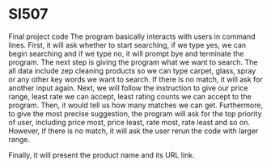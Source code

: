 # SI507
Final project code 
The program basically interacts with users in command lines.
First, it will ask whether to start searching, if we type yes, we can begin searching and if we type no, it will prompt bye and terminate the program. The next step is giving the program what we want to search. The all data include zep cleaning products so we can type carpet, glass, spray or any other key words we want to search. If there is no match, it will ask for another input again.
Next, we will follow the instruction to give our price range, least rate we can accept, least rating counts we can accept to the program. Then, it would tell us how many matches we can get. Furthermore, to give the most precise suggestion, the program will ask for the top priority of user, including price most, price least, rate most, rate least and so on. However, if there is no match, it will ask the user rerun the code with larger range.

Finally, it will present the product name and its URL link.

